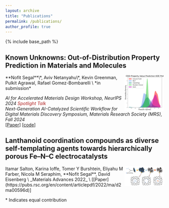```yaml
---
layout: archive
title: "Publications"
permalink: /publications/
author_profile: true
---
```


[//]: # ({% if site.author.googlescholar %})
[//]: # (  <div class="wordwrap">You can also find my articles on <a href="{{site.author.googlescholar}}">my Google Scholar profile</a>.</div>)
[//]: # ({% endif %})

{% include base_path %}

<h2> Known Unknowns: Out-of-Distribution Property Prediction in Materials and Molecules </h2>
<img align="right" src="../images/ood_preds_kde_compare.png" width="25%">
**Nofit Segal**\*, Aviv Netanyahu\*, Kevin Greenman, Pulkit Agrawal, Rafael Gomez-Bombarelli \
*in submission* 

_AI for Accelerated Materials Design Workshop, NeurIPS 2024_ <span style="color:firebrick"> _Spotlight Talk_ </span> \
_Next-Generation AI-Catalyzed Scientific Workflow for Digital Materials Discovery Symposium, Materials Research Society (MRS), Fall 2024_ \
[[Paper](https://arxiv.org/abs/2502.05970)]  [[code](https://github.com/learningmatter-mit/matex)]
<!-- [[Code](https://github.com/DanHrmti/ECRL)]  [[Website](https://sites.google.com/view/entity-centric-rl/)]   -->
<!-- [[Talk](https://youtu.be/1YJCWyLcGHk?t=1)] -->

<!-- <br/><br/> -->

<h2> Lanthanoid coordination compounds as diverse self-templating agents towards hierarchically porous Fe–N–C electrocatalysts </h2>
<img align="right" src="../images/Lanthanoid/process.png" width="25%">
Itamar Salton, Karina Ioffe, Tomer Y Burshtein, Eliyahu M Farber, Nicola M Seraphim, **Nofit Segal**, David Eisenberg \
_Materials Advances 2022_ \
[[Paper](https://pubs.rsc.org/en/content/articlepdf/2022/ma/d2ma00596d)]  

<!-- <br/><br/> -->
<!-- <h1> Workshop Papers </h1> -->

<!-- <h2> Known Unknowns: Out-of-Distribution Property Prediction in Materials and Molecules </h2>
**Nofit Segal**\*, Aviv Netanyahu\*, Kevin Greenman, Pulkit Agrawal, Rafael Gomez-Bombarelli \
_AI for Accelerated Materials Design , Neurips 2024_ -->

\* Indicates equal contribution

